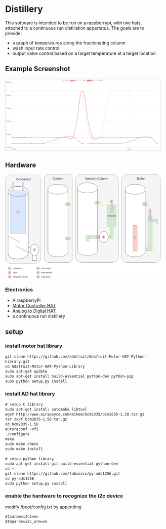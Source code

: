 # Distillery
This software is intended to be run on a raspberrypi, with two hats, attached to a continuous run distillation appartatus.
The goals are to provide:
- a graph of temperatures along the fractionating column
- wash input rate control
- output valve control based on a target temperature at a target location

## Example Screenshot
![screenshot](/docs/screenshot.JPG)

## Hardware
![hardware diagram](/docs/distillery.jpg)
### Electronics
- A raspberryPi
- [Motor Controller HAT](https://learn.adafruit.com/adafruit-dc-and-stepper-motor-hat-for-raspberry-pi/using-dc-motors)
- [Analog to Digital HAT](https://www.waveshare.com/wiki/High-Precision_AD/DA_Board)
- a continuous run distillery

## setup

### install motor hat library
```
git clone https://github.com/adafruit/Adafruit-Motor-HAT-Python-Library.git
cd Adafruit-Motor-HAT-Python-Library
sudo apt-get update
sudo apt-get install build-essential python-dev python-pip
sudo python setup.py install
```

### install AD hat library
```
# setup C library
sudo apt-get install automake libtool
wget http://www.airspayce.com/mikem/bcm2835/bcm2835-1.50.tar.gz
tar zxvf bcm2835-1.50.tar.gz
cd bcm2835-1.50
autoreconf -vfi
./configure
make
sudo make check
sudo make install

# setup python library
sudo apt-get install git build-essential python-dev
cd ~
git clone https://github.com/fabiovix/py-ads1256.git
cd py-ads1256
sudo python setup.py install
```

### enable the hardware to recognize the i2c device
modify /boot/config.txt by appending
```
dtparam=i2c1=on
dtmparam=i2c_arm=on
```
